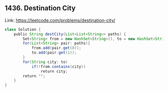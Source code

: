 ## 1436. Destination City
Link: https://leetcode.com/problems/destination-city/

```java
class Solution {
    public String destCity(List<List<String>> paths) {
        Set<String> from = new HashSet<String>(), to = new HashSet<String>();
        for(List<String> pair: paths){
            from.add(pair.get(0));
            to.add(pair.get(1));
        }
        for(String city: to)
            if(!from.contains(city))
                return city;
        return "";
    }
}
```
